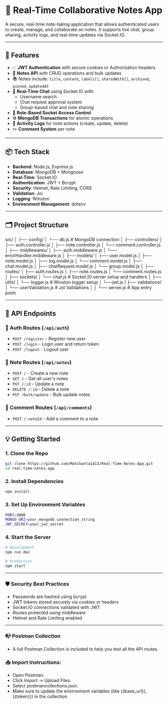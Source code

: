 # 📝 Real-Time Collaborative Notes App

A secure, real-time note-taking application that allows authenticated users to create, manage, and collaborate on notes. It supports live chat, group sharing, activity logs, and real-time updates via Socket.IO.

---

## 🚀 Features

- ✅ **JWT Authentication** with secure cookies or Authorization headers
- 🧾 **Notes API** with CRUD operations and bulk updates
- 📚 Notes include: `title`, `content`, `labels[]`, `sharedWith[]`, `archived`, `pinned`, `updatedAt`
- 💬 **Real-Time Chat** using Socket.IO with:
  - Username search
  - Chat request approval system
  - Group-based chat and note sharing
- 🔐 **Role-Based Socket Access Control**
- ♻️ **MongoDB Transactions** for atomic operations
- 📜 **Activity Logs** for note actions (create, update, delete)
- ✏️ **Comment System** per note

---

## 📦 Tech Stack

- **Backend**: Node.js, Express.js
- **Database**: MongoDB + Mongoose
- **Real-Time**: Socket.IO
- **Authentication**: JWT + Bcrypt
- **Security**: Helmet, Rate Limiting, CORS
- **Validation**: Joi
- **Logging**: Winston
- **Environment Management**: dotenv

---

## 🗂️ Project Structure

src/
│
├── config/
│ └── db.js # MongoDB connection
│
├── controllers/
│ ├── auth.controller.js
│ ├── note.controller.js
│ └── comment.controller.js
│
├── middlewares/
│ ├── auth.middleware.js
│ └── errorHandler.middleware.js
│
├── models/
│ ├── user.model.js
│ ├── note.model.js
│ ├── log.model.js
│ └── comment.model.js
│ ├── chat.model.js
│ ├── chatRequest.model.js
│ └── group.model.js
│
├── routes/
│ ├── auth.routes.js
│ ├── note.routes.js
│ └── comment.routes.js
│
├── sockets/
│ └── chat.js # Socket.IO server setup and handlers
│
├── utils/
│ └── logger.js # Winston logger setup
│ └──jwt.js
|
├── validations/
│ └── userValidation.js # Joi Validations
│ 
│
└── server.js # App entry point


---

## 🧪 API Endpoints

### 🔐 Auth Routes (`/api/auth`)
- `POST /register` - Register new user
- `POST /login` - Login user and return token
- `POST /logout` - Logout user

### 📝 Note Routes (`/api/notes`)
- `POST /` - Create a new note
- `GET /` - Get all user's notes
- `PUT /:id` - Update a note
- `DELETE /:id` - Delete a note
- `PUT /bulk/update` - Bulk update notes

### 💬 Comment Routes (`/api/comments`)
- `POST /:noteId` - Add a comment to a note

---

## 💡 Getting Started

### 1. Clone the Repo

```bash
git clone https://github.com/Manikanta1413/Real-Time-Notes-App.git
cd real-time-notes-app
```

### 2. Install Dependencies
```bash
npm install
```

### 3. Set Up Environment Variables
```bash
PORT=3000
MONGO_URI=your_mongodb_connection_string
JWT_SECRET=your_jwt_secret
```

### 4. Start the Server
```bash
# Development
npm run dev

# Production
npm start
```

---

### 🛡️ Security Best Practices
- Passwords are hashed using bcrypt
- JWT tokens stored securely via cookies or headers
- Socket.IO connections validated with JWT
- Routes protected using middleware
- Helmet and Rate Limiting enabled

---

### 📭 Postman Collection
- A full Postman Collection is included to help you test all the API routes.

### 📥 Import Instructions:
- Open Postman.
- Click Import → Upload Files.
- Select postmancollections.json.
- Make sure to update the environment variables (like {{base_url}}, {{token}}) in the collection.